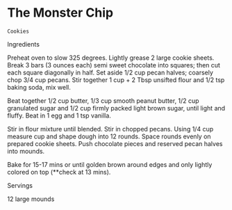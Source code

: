 # The Monster Chip

`Cookies`

 

  Ingredients  

  Preheat oven to slow 325 degrees. Lightly grease 2 large cookie sheets. Break 3 bars (3 ounces each) semi sweet chocolate into squares; then cut each square diagonally in half. Set aside 1/2 cup pecan halves; coarsely chop 3/4 cup pecans. Stir together 1 cup + 2 Tbsp unsifted flour and 1/2 tsp baking soda, mix well.

Beat together 1/2 cup butter, 1/3 cup smooth peanut butter, 1/2 cup granulated sugar and 1/2 cup firmly packed light brown sugar, until light and fluffy. Beat in 1 egg and 1 tsp vanilla.

Stir in flour mixture until blended. Stir in chopped pecans. Using 1/4 cup measure cup and shape dough into 12 rounds. Space rounds evenly on prepared cookie sheets. Push chocolate pieces and reserved pecan halves into mounds.

Bake for 15-17 mins or until golden brown around edges and only lightly colored on top (**check at 13 mins).  

   Servings  

  12 large mounds  

 
